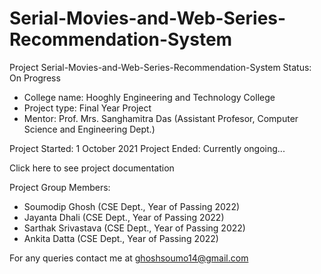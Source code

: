 # Serial-Movies-and-Web-Series-Recommendation-System

Project Serial-Movies-and-Web-Series-Recommendation-System
Status: On Progress

* College name: Hooghly Engineering and Technology College
* Project type: Final Year Project
* Mentor: Prof. Mrs. Sanghamitra Das (Assistant Profesor, Computer Science and Engineering Dept.)

Project Started: 1 October 2021
Project Ended: Currently ongoing...

Click here to see project documentation 

Project Group Members:

* Soumodip Ghosh (CSE Dept., Year of Passing 2022)
* Jayanta Dhali (CSE Dept., Year of Passing 2022)
* Sarthak Srivastava (CSE Dept., Year of Passing 2022)
* Ankita Datta (CSE Dept., Year of Passing 2022)

For any queries contact me at ghoshsoumo14@gmail.com
